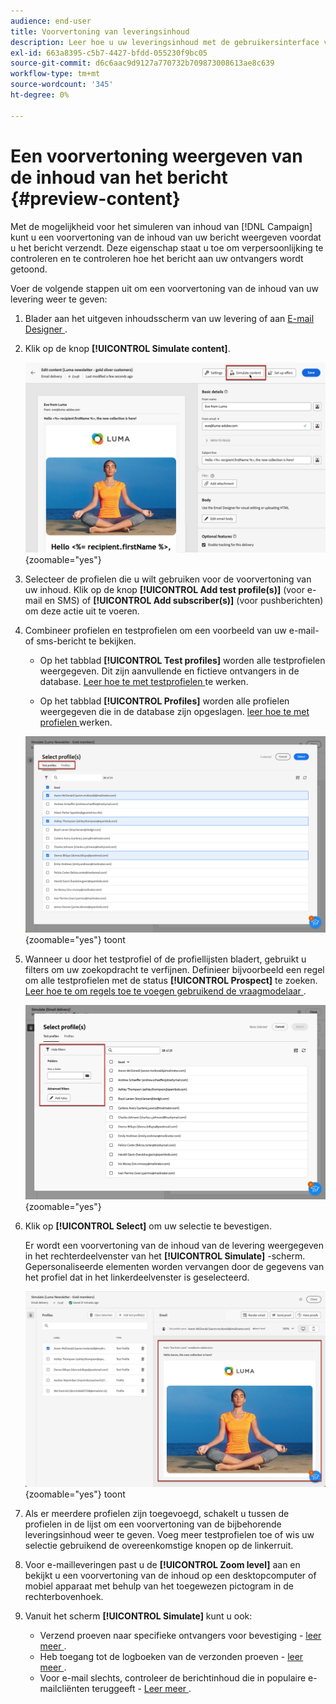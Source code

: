 ```yaml
---
audience: end-user
title: Voorvertoning van leveringsinhoud
description: Leer hoe u uw leveringsinhoud met de gebruikersinterface van het Web van de Campagne voorproef
exl-id: 663a8395-c5b7-4427-bfdd-055230f9bc05
source-git-commit: d6c6aac9d9127a770732b709873008613ae8c639
workflow-type: tm+mt
source-wordcount: '345'
ht-degree: 0%

---
```


# Een voorvertoning weergeven van de inhoud van het bericht {#preview-content}

Met de mogelijkheid voor het simuleren van inhoud van [!DNL Campaign] kunt u een voorvertoning van de inhoud van uw bericht weergeven voordat u het bericht verzendt. Deze eigenschap staat u toe om verpersoonlijking te controleren en te controleren hoe het bericht aan uw ontvangers wordt getoond.

Voer de volgende stappen uit om een voorvertoning van de inhoud van uw levering weer te geven:

1. Blader aan het uitgeven inhoudsscherm van uw levering of aan [ E-mail Designer ](../email/get-started-email-designer.md).

1. Klik op de knop **[!UICONTROL Simulate content]**.

   ![ Beeld die de Simuleren inhoudsknoop tonen ](assets/simulate-button.png){zoomable="yes"}

1. Selecteer de profielen die u wilt gebruiken voor de voorvertoning van uw inhoud. Klik op de knop **[!UICONTROL Add test profile(s)]** (voor e-mail en SMS) of **[!UICONTROL Add subscriber(s)]** (voor pushberichten) om deze actie uit te voeren.

1. Combineer profielen en testprofielen om een voorbeeld van uw e-mail- of sms-bericht te bekijken.

   * Op het tabblad **[!UICONTROL Test profiles]** worden alle testprofielen weergegeven. Dit zijn aanvullende en fictieve ontvangers in de database. [ Leer hoe te met testprofielen ](../audience/test-profiles.md) te werken.

   * Op het tabblad **[!UICONTROL Profiles]** worden alle profielen weergegeven die in de database zijn opgeslagen. [ leer hoe te met profielen ](../audience/about-recipients.md) werken.

   ![ Beeld dat de selectie van profielen ](assets/simulate-select-profiles.png){zoomable="yes"} toont

1. Wanneer u door het testprofiel of de profiellijsten bladert, gebruikt u filters om uw zoekopdracht te verfijnen. Definieer bijvoorbeeld een regel om alle testprofielen met de status **[!UICONTROL Prospect]** te zoeken. [ Leer hoe te om regels toe te voegen gebruikend de vraagmodelaar ](../query/query-modeler-overview.md).

   ![ Beeld dat filters toont die op testprofielen worden toegepast ](assets/simulate-test-profile-filter.png){zoomable="yes"}

1. Klik op **[!UICONTROL Select]** om uw selectie te bevestigen.

   Er wordt een voorvertoning van de inhoud van de levering weergegeven in het rechterdeelvenster van het **[!UICONTROL Simulate]** -scherm. Gepersonaliseerde elementen worden vervangen door de gegevens van het profiel dat in het linkerdeelvenster is geselecteerd.

   ![ Beeld dat de voorproef van leveringsinhoud ](assets/simulate-preview.png){zoomable="yes"} toont

1. Als er meerdere profielen zijn toegevoegd, schakelt u tussen de profielen in de lijst om een voorvertoning van de bijbehorende leveringsinhoud weer te geven. Voeg meer testprofielen toe of wis uw selectie gebruikend de overeenkomstige knopen op de linkerruit.

1. Voor e-mailleveringen past u de **[!UICONTROL Zoom level]** aan en bekijkt u een voorvertoning van de inhoud op een desktopcomputer of mobiel apparaat met behulp van het toegewezen pictogram in de rechterbovenhoek.

1. Vanuit het scherm **[!UICONTROL Simulate]** kunt u ook:
   * Verzend proeven naar specifieke ontvangers voor bevestiging - [ leer meer ](test-deliveries.md).
   * Heb toegang tot de logboeken van de verzonden proeven - [ leer meer ](test-deliveries.md#access-test-deliveries).
   * Voor e-mail slechts, controleer de berichtinhoud die in populaire e-mailcliënten teruggeeft - [ Leer meer ](email-rendering.md).